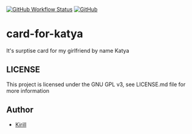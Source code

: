 [![GitHub Workflow Status](https://img.shields.io/github/workflow/status/steelWinds/card-for-katya/lintCheck)](https://actions-badge.atrox.dev/steelWinds/card-for-katya/goto?ref=main)
[![GitHub](https://img.shields.io/github/license/steelWinds/card-for-katya?color=#45bf17&style=popout-square)](https://github.com/steelWinds/card-for-katya/blob/main/LICENSE)

# card-for-katya

It's surptise card for my girlfriend by name Katya

## LICENSE 

This project is licensed under the GNU GPL v3, see LICENSE.md file for more information

## Author 

- [Kirill](https://github.com/steelWinds)

